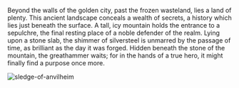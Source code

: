 <style>
  .center {
    display: block;
    margin-left: auto;
    margin-right: auto;
  }
</style>

Beyond the walls of the golden city, past the frozen wasteland, lies a land of plenty. This ancient landscape conceals a wealth of secrets, a history which lies just beneath the surface. A tall, icy mountain holds the entrance to a sepulchre, the final resting place of a noble defender of the realm. Lying upon a stone slab, the shimmer of silversteel is unmarred by the passage of time, as brilliant as the day it was forged. Hidden beneath the stone of the mountain, the greathammer waits; for in the hands of a true hero, it might finally find a purpose once more.

<img src="https://media.githubusercontent.com/media/nathaneastwood/fablore/main/src/weapons/media/sledge-of-anvilheim.webp" alt="sledge-of-anvilheim" class="center">

